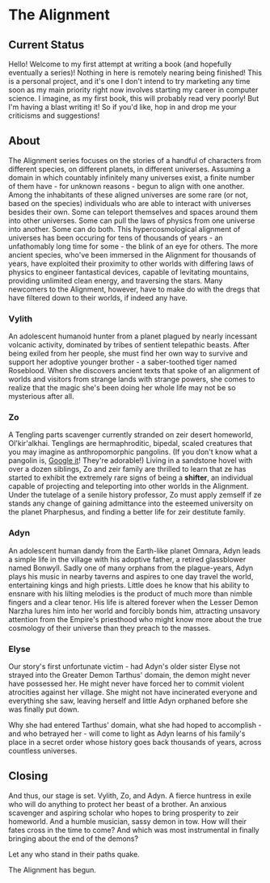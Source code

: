 # The Alignment

## Current Status
Hello! Welcome to my first attempt at writing a book (and hopefully eventually a series)! Nothing in here is remotely nearing being finished! This is a personal project, and it's one I don't intend to try marketing any time soon as my main priority right now involves starting my career in computer science. I imagine, as my first book, this will probably read very poorly! But I'm having a blast writing it! So if you'd like, hop in and drop me your criticisms and suggestions!

## About
The Alignment series focuses on the stories of a handful of characters from different species, on different planets, in different universes. Assuming a domain in which countably infinitely many universes exist, a finite number of them have - for unknown reasons - begun to align with one another. Among the inhabitants of these aligned universes are some rare (or not, based on the species) individuals who are able to interact with universes besides their own. Some can teleport themselves and spaces around them into other universes. Some can pull the laws of physics from one universe into another. Some can do both. This hypercosmological alignment of universes has been occuring for tens of thousands of years - an unfathomably long time for some - the blink of an eye for others. The more ancient species, who've been immersed in the Alignment for thousands of years, have exploited their proximity to other worlds with differing laws of physics to engineer fantastical devices, capable of levitating mountains, providing unlimited clean energy, and traversing the stars. Many newcomers to the Alignment, however, have to make do with the dregs that have filtered down to their worlds, if indeed any have. 

### Vylith
An adolescent humanoid hunter from a planet plagued by nearly incessant volcanic activity, dominated by tribes of sentient telepathic beasts. After being exiled from her people, she must find her own way to survive and support her adoptive younger brother - a saber-toothed tiger named Roseblood. When she discovers ancient texts that spoke of an alignment of worlds and visitors from strange lands with strange powers, she comes to realize that the magic she's been doing her whole life may not be so mysterious after all.

### Zo
A Tengling parts scavenger currently stranded on zeir desert homeworld, Ol'kir'alkhai. Tenglings are hermaphroditic, bipedal, scaled creatures that you may imagine as anthropomorphic pangolins. (If you don't know what a pangolin is, [Google it](https://www.google.com/search?q=pangolin&rlz=1C1GCEA_enUS805US805&sxsrf=ALeKk00e6tY7Um_ZTxfHw3H232EVSTCK9w:1589497534099&source=lnms&tbm=isch&sa=X&ved=2ahUKEwjsrZDfu7TpAhUBUK0KHd2LBnoQ_AUoAXoECBkQAw&biw=1396&bih=657)! They're adorable!) Living in a sandstone hovel with over a dozen siblings, Zo and zeir family are thrilled to learn that ze has started to exhibit the extremely rare signs of being a **shifter**, an individual capable of projecting and teleporting into other worlds in the Alignment. Under the tutelage of a senile history professor, Zo must apply zemself if ze stands any change of gaining admittance into the esteemed university on the planet Pharphesus, and finding a better life for zeir destitute family. 

### Adyn
An adolescent human dandy from the Earth-like planet Omnara, Adyn leads a simple life in the village with his adoptive father, a retired glassblower named Bonwyll. Sadly one of many orphans from the plague-years, Adyn plays his music in nearby taverns and aspires to one day travel the world, entertaining kings and high priests. Little does he know that his ability to ensnare with his lilting melodies is the product of much more than nimble fingers and a clear tenor. His life is altered forever when the Lesser Demon Narzha lures him into her world and forcibly bonds him, attracting unsavory attention from the Empire's priesthood who might know more about the true cosmology of their universe than they preach to the masses. 

### Elyse
Our story's first unfortunate victim - had Adyn's older sister Elyse not strayed into the Greater Demon Tarthus' domain, the demon might never have possessed her. He might never have forced her to commit violent atrocities against her village. She might not have incinerated everyone and everything she saw, leaving herself and little Adyn orphaned before she was finally put down.
    
Why she had entered Tarthus' domain, what she had hoped to accomplish - and who betrayed her - will come to light as Adyn learns of his family's place in a secret order whose history goes back thousands of years, across countless universes. 

## Closing
And thus, our stage is set. Vylith, Zo, and Adyn. A fierce huntress in exile who will do anything to protect her beast of a brother. An anxious scavenger and aspiring scholar who hopes to bring prosperity to zeir homeworld. And a humble musician, sassy demon in tow. How will their fates cross in the time to come? And which was most instrumental in finally bringing about the end of the demons? 
  
Let any who stand in their paths quake.
  
The Alignment has begun.


